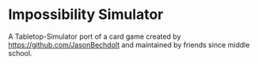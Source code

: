 # Impossibility Simulator

A Tabletop-Simulator port of a card game created by https://github.com/JasonBechdolt and maintained by friends since middle school.